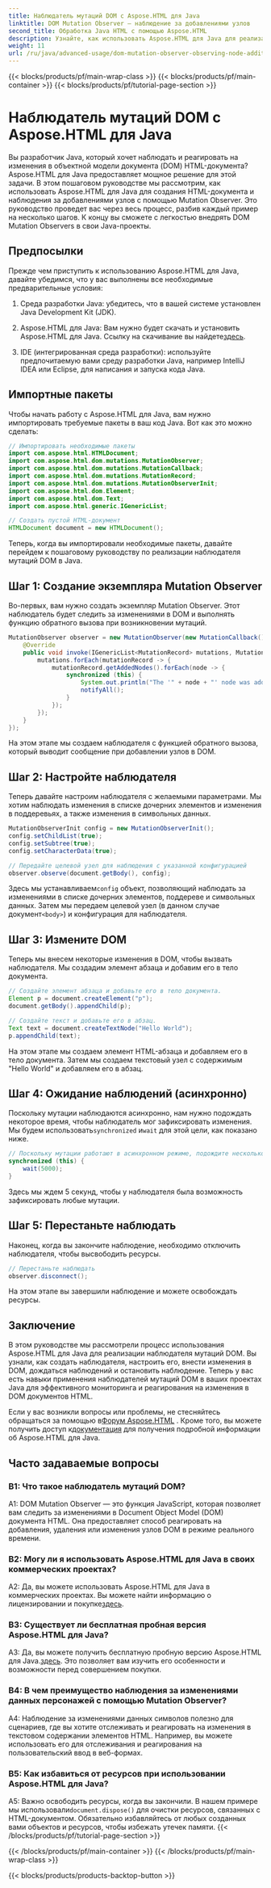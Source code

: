```yaml
---
title: Наблюдатель мутаций DOM с Aspose.HTML для Java
linktitle: DOM Mutation Observer — наблюдение за добавлениями узлов
second_title: Обработка Java HTML с помощью Aspose.HTML
description: Узнайте, как использовать Aspose.HTML для Java для реализации DOM Mutation Observer в этом пошаговом руководстве. Эффективно отслеживайте и реагируйте на изменения DOM.
weight: 11
url: /ru/java/advanced-usage/dom-mutation-observer-observing-node-additions/
---
```


{{< blocks/products/pf/main-wrap-class >}}
{{< blocks/products/pf/main-container >}}
{{< blocks/products/pf/tutorial-page-section >}}

# Наблюдатель мутаций DOM с Aspose.HTML для Java


Вы разработчик Java, который хочет наблюдать и реагировать на изменения в объектной модели документа (DOM) HTML-документа? Aspose.HTML для Java предоставляет мощное решение для этой задачи. В этом пошаговом руководстве мы рассмотрим, как использовать Aspose.HTML для Java для создания HTML-документа и наблюдения за добавлениями узлов с помощью Mutation Observer. Это руководство проведет вас через весь процесс, разбив каждый пример на несколько шагов. К концу вы сможете с легкостью внедрять DOM Mutation Observers в свои Java-проекты.

## Предпосылки

Прежде чем приступить к использованию Aspose.HTML для Java, давайте убедимся, что у вас выполнены все необходимые предварительные условия:

1. Среда разработки Java: убедитесь, что в вашей системе установлен Java Development Kit (JDK).

2.  Aspose.HTML для Java: Вам нужно будет скачать и установить Aspose.HTML для Java. Ссылку на скачивание вы найдете[здесь](https://releases.aspose.com/html/java/).

3. IDE (интегрированная среда разработки): используйте предпочитаемую вами среду разработки Java, например IntelliJ IDEA или Eclipse, для написания и запуска кода Java.

## Импортные пакеты

Чтобы начать работу с Aspose.HTML для Java, вам нужно импортировать требуемые пакеты в ваш код Java. Вот как это можно сделать:

```java
// Импортировать необходимые пакеты
import com.aspose.html.HTMLDocument;
import com.aspose.html.dom.mutations.MutationObserver;
import com.aspose.html.dom.mutations.MutationCallback;
import com.aspose.html.dom.mutations.MutationRecord;
import com.aspose.html.dom.mutations.MutationObserverInit;
import com.aspose.html.dom.Element;
import com.aspose.html.dom.Text;
import com.aspose.html.generic.IGenericList;

// Создать пустой HTML-документ
HTMLDocument document = new HTMLDocument();
```

Теперь, когда вы импортировали необходимые пакеты, давайте перейдем к пошаговому руководству по реализации наблюдателя мутаций DOM в Java.

## Шаг 1: Создание экземпляра Mutation Observer

Во-первых, вам нужно создать экземпляр Mutation Observer. Этот наблюдатель будет следить за изменениями в DOM и выполнять функцию обратного вызова при возникновении мутаций.

```java
MutationObserver observer = new MutationObserver(new MutationCallback() {
    @Override
    public void invoke(IGenericList<MutationRecord> mutations, MutationObserver mutationObserver) {
        mutations.forEach(mutationRecord -> {
            mutationRecord.getAddedNodes().forEach(node -> {
                synchronized (this) {
                    System.out.println("The '" + node + "' node was added to the document.");
                    notifyAll();
                }
            });
        });
    }
});
```

На этом этапе мы создаем наблюдателя с функцией обратного вызова, который выводит сообщение при добавлении узлов в DOM.

## Шаг 2: Настройте наблюдателя

Теперь давайте настроим наблюдателя с желаемыми параметрами. Мы хотим наблюдать изменения в списке дочерних элементов и изменения в поддеревьях, а также изменения в символьных данных.

```java
MutationObserverInit config = new MutationObserverInit();
config.setChildList(true);
config.setSubtree(true);
config.setCharacterData(true);

// Передайте целевой узел для наблюдения с указанной конфигурацией
observer.observe(document.getBody(), config);
```

 Здесь мы устанавливаем`config` объект, позволяющий наблюдать за изменениями в списке дочерних элементов, поддереве и символьных данных. Затем мы передаем целевой узел (в данном случае документ`<body>`) и конфигурация для наблюдателя.

## Шаг 3: Измените DOM

Теперь мы внесем некоторые изменения в DOM, чтобы вызвать наблюдателя. Мы создадим элемент абзаца и добавим его в тело документа.

```java
// Создайте элемент абзаца и добавьте его в тело документа.
Element p = document.createElement("p");
document.getBody().appendChild(p);

// Создайте текст и добавьте его в абзац.
Text text = document.createTextNode("Hello World");
p.appendChild(text);
```

На этом этапе мы создаем элемент HTML-абзаца и добавляем его в тело документа. Затем мы создаем текстовый узел с содержимым "Hello World" и добавляем его в абзац.

## Шаг 4: Ожидание наблюдений (асинхронно)

Поскольку мутации наблюдаются асинхронно, нам нужно подождать некоторое время, чтобы наблюдатель мог зафиксировать изменения. Мы будем использовать`synchronized` и`wait` для этой цели, как показано ниже.

```java
// Поскольку мутации работают в асинхронном режиме, подождите несколько секунд.
synchronized (this) {
    wait(5000);
}
```

Здесь мы ждем 5 секунд, чтобы у наблюдателя была возможность зафиксировать любые мутации.

## Шаг 5: Перестаньте наблюдать

Наконец, когда вы закончите наблюдение, необходимо отключить наблюдателя, чтобы высвободить ресурсы.

```java
// Перестаньте наблюдать
observer.disconnect();
```

На этом этапе вы завершили наблюдение и можете освобождать ресурсы.

## Заключение

В этом руководстве мы рассмотрели процесс использования Aspose.HTML для Java для реализации наблюдателя мутаций DOM. Вы узнали, как создать наблюдателя, настроить его, внести изменения в DOM, дождаться наблюдений и остановить наблюдение. Теперь у вас есть навыки применения наблюдателей мутаций DOM в ваших проектах Java для эффективного мониторинга и реагирования на изменения в DOM документов HTML.

Если у вас возникли вопросы или проблемы, не стесняйтесь обращаться за помощью в[Форум Aspose.HTML](https://forum.aspose.com/) . Кроме того, вы можете получить доступ к[документация](https://reference.aspose.com/html/java/) для получения подробной информации об Aspose.HTML для Java.

## Часто задаваемые вопросы

### В1: Что такое наблюдатель мутаций DOM?

A1: DOM Mutation Observer — это функция JavaScript, которая позволяет вам следить за изменениями в Document Object Model (DOM) документа HTML. Она предоставляет способ реагировать на добавления, удаления или изменения узлов DOM в режиме реального времени.

### В2: Могу ли я использовать Aspose.HTML для Java в своих коммерческих проектах?

 A2: Да, вы можете использовать Aspose.HTML для Java в коммерческих проектах. Вы можете найти информацию о лицензировании и покупке[здесь](https://purchase.aspose.com/buy).

### В3: Существует ли бесплатная пробная версия Aspose.HTML для Java?

 A3: Да, вы можете получить бесплатную пробную версию Aspose.HTML для Java.[здесь](https://releases.aspose.com/). Это позволяет вам изучить его особенности и возможности перед совершением покупки.

### В4: В чем преимущество наблюдения за изменениями данных персонажей с помощью Mutation Observer?

A4: Наблюдение за изменениями данных символов полезно для сценариев, где вы хотите отслеживать и реагировать на изменения в текстовом содержании элементов HTML. Например, вы можете использовать его для отслеживания и реагирования на пользовательский ввод в веб-формах.

### В5: Как избавиться от ресурсов при использовании Aspose.HTML для Java?

 A5: Важно освободить ресурсы, когда вы закончили. В нашем примере мы использовали`document.dispose()` для очистки ресурсов, связанных с HTML-документом. Обязательно избавляйтесь от любых созданных вами объектов и ресурсов, чтобы избежать утечек памяти.
{{< /blocks/products/pf/tutorial-page-section >}}

{{< /blocks/products/pf/main-container >}}
{{< /blocks/products/pf/main-wrap-class >}}

{{< blocks/products/products-backtop-button >}}
